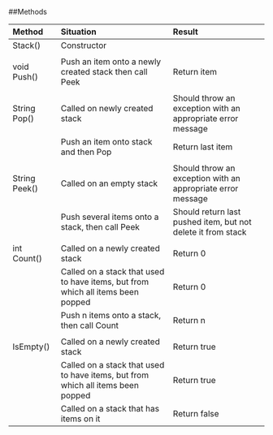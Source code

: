 ##Methods

|Method        |Situation                             |Result     |
|:-------------|:-------------------------------------|:----------|
|Stack()       |Constructor||
||||
|void Push()   |Push an item onto a newly created stack then call Peek|Return item|
||||
|String Pop()  |Called on newly created stack|Should throw an exception with an appropriate error message|
|              |Push an item onto stack and then Pop|Return last item|
||||
|String Peek() |Called on an empty stack|Should throw an exception with an appropriate error message|
|              |Push several items onto a stack, then call Peek|Should return last pushed item, but not delete it from stack|
||||
|int Count()   |Called on a newly created stack|Return 0|
|              |Called on a stack that used to have items, but from which all items been popped|Return 0|
|              |Push n items onto a stack, then call Count|Return n|
||||
|IsEmpty()     |Called on a newly created stack|Return true|
|              |Called on a stack that used to have items, but from which all items been popped|Return true|
|              |Called on a stack that has items on it|Return false|
